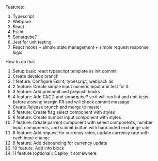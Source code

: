 Features:
1. Typescript
2. Webpack
3. React
4. Eslint
5. Sonarqube?
6. Jest for unit testing
7. React hooks + simple state management + simple request response logic

How to do that
1. Setup basic react typescript template as init commit
2. Create develop branch
3. 1 feature: Configure Eslint, typescript, webpack as 
4. 2 feature: Create simple input numeric input and test for it
5. 3 feature: Add precomit and prepush hooks
6. 4 feature: Add CI/CD and sonarqube? so it will run lint and unit tests before alowing mergin PR and will check commit message
7. Create Release brunch and merge to master
8. 5 feature: Create flag select component with styles
9. 6 feature: Create number input component with styles
10. 7 feature: Create parrent component with select components, number input components, and submit button with hardcoded exchange rate
11. 8 feature: Add request for currency rates, update currency rate with each input change
12. 9 feature: Add debouncing for currency update
13. 10 feature: Add info block
14. 11 feature (optional): Deploy it somewhere